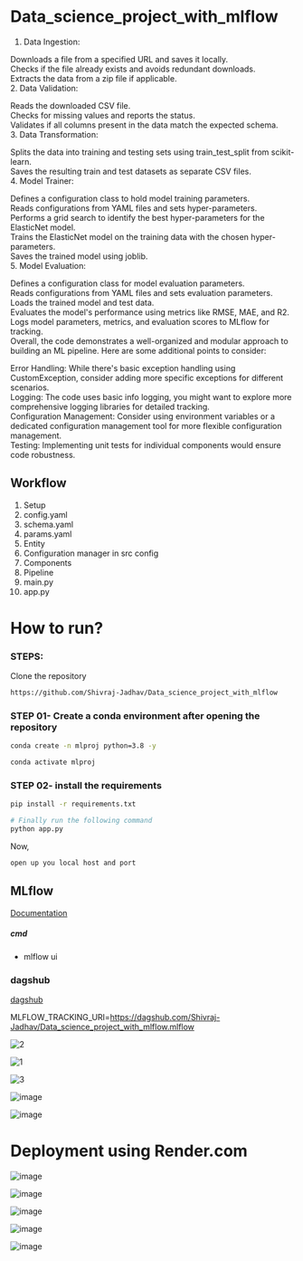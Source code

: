 # Data_science_project_with_mlflow
1. Data Ingestion:

Downloads a file from a specified URL and saves it locally.</br>
Checks if the file already exists and avoids redundant downloads.</br>
Extracts the data from a zip file if applicable.</br>
2. Data Validation:

Reads the downloaded CSV file.</br>
Checks for missing values and reports the status.</br>
Validates if all columns present in the data match the expected schema.</br>
3. Data Transformation:

Splits the data into training and testing sets using train_test_split from scikit-learn.</br>
Saves the resulting train and test datasets as separate CSV files.</br>
4. Model Trainer:

Defines a configuration class to hold model training parameters.</br>
Reads configurations from YAML files and sets hyper-parameters.</br>
Performs a grid search to identify the best hyper-parameters for the ElasticNet model.</br>
Trains the ElasticNet model on the training data with the chosen hyper-parameters.</br>
Saves the trained model using joblib.</br>
5. Model Evaluation:

Defines a configuration class for model evaluation parameters.</br>
Reads configurations from YAML files and sets evaluation parameters.</br>
Loads the trained model and test data.</br>
Evaluates the model's performance using metrics like RMSE, MAE, and R2.</br>
Logs model parameters, metrics, and evaluation scores to MLflow for tracking.</br>
Overall, the code demonstrates a well-organized and modular approach to building an ML pipeline. Here are some additional points to consider:

Error Handling: While there's basic exception handling using CustomException, consider adding more specific exceptions for different scenarios.</br>
Logging: The code uses basic info logging, you might want to explore more comprehensive logging libraries for detailed tracking.</br>
Configuration Management: Consider using environment variables or a dedicated configuration management tool for more flexible configuration management.</br>
Testing: Implementing unit tests for individual components would ensure code robustness.</br>


## Workflow

1. Setup 
2. config.yaml
3. schema.yaml
4. params.yaml
5. Entity
6. Configuration manager in src config
7. Components
8. Pipeline
9. main.py
10. app.py



# How to run?
### STEPS:

Clone the repository

```bash
https://github.com/Shivraj-Jadhav/Data_science_project_with_mlflow
```
### STEP 01- Create a conda environment after opening the repository

```bash
conda create -n mlproj python=3.8 -y
```

```bash
conda activate mlproj
```


### STEP 02- install the requirements
```bash
pip install -r requirements.txt
```


```bash
# Finally run the following command
python app.py
```

Now,
```bash
open up you local host and port
```



## MLflow

[Documentation](https://mlflow.org/docs/latest/index.html)


##### cmd
- mlflow ui

### dagshub
[dagshub](https://dagshub.com/)


MLFLOW_TRACKING_URI=https://dagshub.com/Shivraj-Jadhav/Data_science_project_with_mlflow.mlflow

![2](https://github.com/user-attachments/assets/496ae69a-1efe-42dc-b587-da7016abad1a)

![1](https://github.com/user-attachments/assets/21d0bd17-1af2-4659-ade3-90f499de3f16)

![3](https://github.com/user-attachments/assets/71c465c7-6a31-4ada-88f6-bac118f58932)

![image](https://github.com/user-attachments/assets/08393099-59b3-46ec-9023-80d8d6aa8269)

![image](https://github.com/user-attachments/assets/11f882a8-ab90-4a5d-a6e0-7d2af63725c2)


# Deployment using Render.com

![image](https://github.com/user-attachments/assets/069b215c-a58a-4f38-9d98-965531fda60b)

![image](https://github.com/user-attachments/assets/7ec122a4-d7c6-46c9-a168-9f14101044cb)

![image](https://github.com/user-attachments/assets/997da9ee-457c-4fc3-a403-828e8f05c7a2)

![image](https://github.com/user-attachments/assets/cea9a438-2b38-4523-840a-d004c3a22bec)

![image](https://github.com/user-attachments/assets/153bc29d-9cd5-4681-9348-71166978044e)




